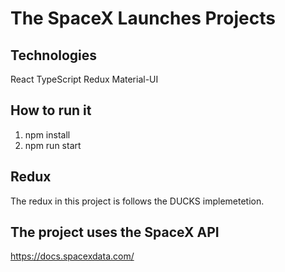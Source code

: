 # The SpaceX Launches Projects

## Technologies
React
TypeScript
Redux
Material-UI

## How to run it
1. npm install
2. npm run start

## Redux
The redux in this project is follows the DUCKS implemetetion.

## The project uses the SpaceX API
https://docs.spacexdata.com/